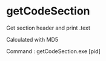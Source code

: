 # getCodeSection
Get section header and print .text

Calculated with MD5

Command : getCodeSection.exe [pid]
